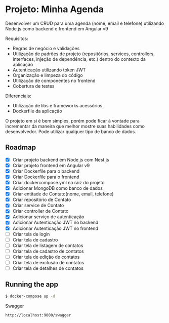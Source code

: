 # Projeto: Minha Agenda

Desenvolver um CRUD para uma agenda (nome, email e telefone) utilizando Node.js como backend e frontend em Angular v9

Requisitos:
- Regras de negócio e validações
- Utilização de padrões de projeto (repositórios, services, controllers, interfaces, injeção de dependência, etc.) dentro do contexto da aplicação
- Autenticação utilizando token JWT
- Organização e limpeza do código
- Utilização de componentes no frontend
- Cobertura de testes

Diferenciais:
- Utilização de libs e frameworks acessórios
- Dockerfile da aplicação
 
O projeto em si é bem simples, porém pode ficar à vontade para incrementar da maneira que melhor mostre suas habilidades como desenvolvedor. Pode utilizar qualquer tipo de banco de dados.

## Roadmap

- [X] Criar projeto backend em Node.js com Nest.js
- [X] Criar projeto frontend em Angular v9
- [X] Criar Dockerfile para o backend
- [X] Criar Dockerfile para o frontend
- [X] Criar dockercompose.yml na raiz do projeto
- [X] Adicionar MongoDB como banco de dados
- [X] Criar entitade de Contato(nome, email, telefone)
- [X] Criar repositório de Contato
- [X] Criar service de Contato
- [X] Criar controller de Contato
- [X] Adicionar serviço de autenticação
- [X] Adicionar Autenticação JWT no backend
- [X] Adicionar Autenticação JWT no frontend
- [ ] Criar tela de login
- [ ] Criar tela de cadastro
- [ ] Criar tela de listagem de contatos
- [ ] Criar tela de cadastro de contatos
- [ ] Criar tela de edição de contatos
- [ ] Criar tela de exclusão de contatos
- [ ] Criar tela de detalhes de contatos

## Running the app

```bash
$ docker-compose up -d
```

Swagger
```
http://localhost:9000/swagger
```
